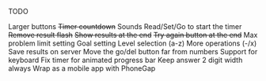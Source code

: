TODO

Larger buttons
~~Timer countdown~~
Sounds
Read/Set/Go to start the timer
~~Remove result flash~~
~~Show results at the end~~
~~Try again button at the end~~
Max problem limit setting
Goal setting
Level selection (a-z)
More operations (-/x)
Save results on server
Move the go/del button far from numbers
Support for keyboard
Fix timer for animated progress bar
Keep answer 2 digit width always
Wrap as a mobile app with PhoneGap

